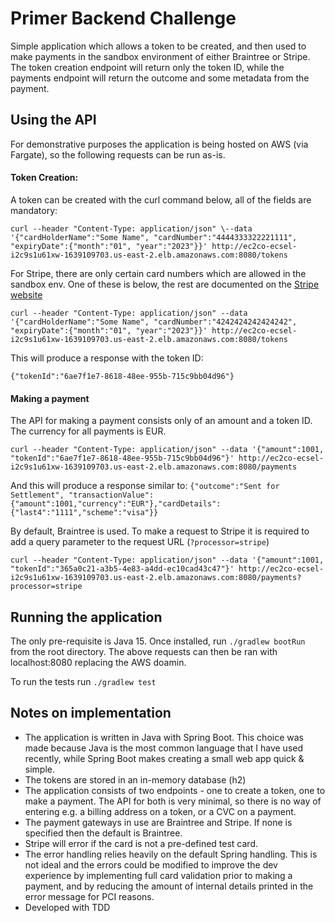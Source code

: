 # Primer Backend Challenge

Simple application which allows a token to be created, and then used to make payments in the sandbox environment of either Braintree or Stripe. The token creation endpoint will return only the token ID, while the payments endpoint will return the outcome and some metadata from the payment.

## Using the API

For demonstrative purposes the application is being hosted on AWS (via Fargate), so the following requests can be run as-is.

#### Token Creation: 
A token can be created with the curl command below, all of the fields are mandatory: 

`curl --header "Content-Type: application/json" \--data '{"cardHolderName":"Some Name", "cardNumber":"4444333322221111", "expiryDate":{"month":"01", "year":"2023"}}' http://ec2co-ecsel-i2c9s1u61xw-1639109703.us-east-2.elb.amazonaws.com:8080/tokens`

For Stripe, there are only certain card numbers which are allowed in the sandbox env. One of these is below, the rest are documented on the [Stripe website](https://stripe.com/docs/testing)

`curl --header "Content-Type: application/json" --data '{"cardHolderName":"Some Name", "cardNumber":"4242424242424242", "expiryDate":{"month":"01", "year":"2023"}}' http://ec2co-ecsel-i2c9s1u61xw-1639109703.us-east-2.elb.amazonaws.com:8080/tokens`

This will produce a response with the token ID:

`{"tokenId":"6ae7f1e7-8618-48ee-955b-715c9bb04d96"}`

#### Making a payment
The API for making a payment consists only of an amount and a token ID. The currency for all payments is EUR.

`curl --header "Content-Type: application/json"
--data '{"amount":1001, "tokenId":"6ae7f1e7-8618-48ee-955b-715c9bb04d96"}'
http://ec2co-ecsel-i2c9s1u61xw-1639109703.us-east-2.elb.amazonaws.com:8080/payments`

And this will produce a response similar to:
`{"outcome":"Sent for Settlement",
"transactionValue":{"amount":1001,"currency":"EUR"},"cardDetails":{"last4":"1111","scheme":"visa"}}`

By default, Braintree is used. To make a request to Stripe it is required to add a query parameter to the request URL (`?processor=stripe`)

`curl --header "Content-Type: application/json" --data '{"amount":1001, "tokenId":"365a0c21-a3b5-4e83-a4dd-ec10cad43c47"}' http://ec2co-ecsel-i2c9s1u61xw-1639109703.us-east-2.elb.amazonaws.com:8080/payments?processor=stripe`


## Running the application
The only pre-requisite is Java 15. Once installed, run `./gradlew bootRun` from the root directory. The above requests can then be ran with localhost:8080 replacing the AWS doamin.

To run the tests run `./gradlew test`


## Notes on implementation
* The application is written in Java with Spring Boot. This choice was made because Java is the most common language that I have used recently, while Spring Boot makes creating a small web app quick & simple.
* The tokens are stored in an in-memory database (h2)
* The application consists of two endpoints - one to create a token, one to make a payment. The API for both is very minimal, so there is no way of entering e.g. a billing address on a token, or a CVC on a payment.
* The payment gateways in use are Braintree and Stripe. If none is specified then the default is Braintree. 
* Stripe will error if the card is not a pre-defined test card.
* The error handling relies heavily on the default Spring handling. This is not ideal and the errors could be modified to improve the dev experience by implementing full card validation prior to making a payment, and by reducing the amount of internal details printed in the error message for PCI reasons. 
* Developed with TDD
